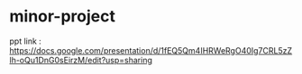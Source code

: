 # minor-project

ppt link : https://docs.google.com/presentation/d/1fEQ5Qm4IHRWeRgO40Ig7CRL5zZlh-oQu1DnG0sEirzM/edit?usp=sharing
